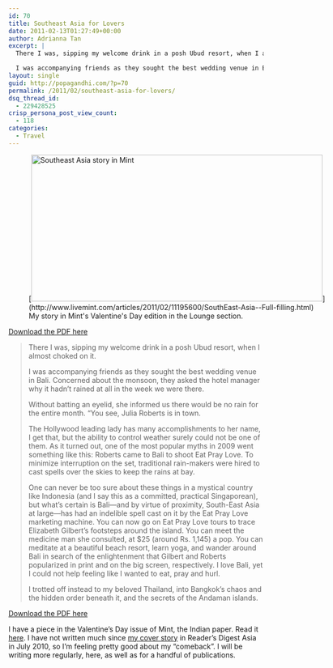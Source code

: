 ```yaml
---
id: 70
title: Southeast Asia for Lovers
date: 2011-02-13T01:27:49+00:00
author: Adrianna Tan
excerpt: |
  There I was, sipping my welcome drink in a posh Ubud resort, when I almost choked on it.

  I was accompanying friends as they sought the best wedding venue in Bali. Concerned about the monsoon, they asked the hotel manager why it hadn’t rained at all in the week we were there. Without batting an eyelid, she informed us there would be no rain for the entire month. “You see, Julia Roberts is in town.
layout: single
guid: http://popagandhi.com/?p=70
permalink: /2011/02/southeast-asia-for-lovers/
dsq_thread_id:
  - 229428525
crisp_persona_post_view_count:
  - 118
categories:
  - Travel
---
```

<figure id="attachment_73" style="width: 600px" class="wp-caption alignnone">[<img src="http://res.cloudinary.com/dmchbvarm/image/upload/v1456563151/110213_livemintsea1_btszyj.jpg" alt="Southeast Asia story in Mint" title="110213_livemintsea" width="575" height="290" class="size-full wp-image-73" />](http://www.livemint.com/articles/2011/02/11195600/SouthEast-Asia--Full-filling.html)<figcaption class="wp-caption-text">My story in Mint's Valentine's Day edition in the Lounge section.</figcaption></figure>

[Download the PDF here](http://cl.ly/5xft)

> There I was, sipping my welcome drink in a posh Ubud resort, when I almost choked on it.
>
> I was accompanying friends as they sought the best wedding venue in Bali. Concerned about the monsoon, they asked the hotel manager why it hadn’t rained at all in the week we were there.
>
> Without batting an eyelid, she informed us there would be no rain for the entire month. “You see, Julia Roberts is in town.
>
> The Hollywood leading lady has many accomplishments to her name, I get that, but the ability to control weather surely could not be one of them. As it turned out, one of the most popular myths in 2009 went something like this: Roberts came to Bali to shoot Eat Pray Love. To minimize interruption on the set, traditional rain-makers were hired to cast spells over the skies to keep the rains at bay.
>
> One can never be too sure about these things in a mystical country like Indonesia (and I say this as a committed, practical Singaporean), but what’s certain is Bali—and by virtue of proximity, South-East Asia at large—has had an indelible spell cast on it by the Eat Pray Love marketing machine. You can now go on Eat Pray Love tours to trace Elizabeth Gilbert’s footsteps around the island. You can meet the medicine man she consulted, at $25 (around Rs. 1,145) a pop. You can meditate at a beautiful beach resort, learn yoga, and wander around Bali in search of the enlightenment that Gilbert and Roberts popularized in print and on the big screen, respectively. I love Bali, yet I could not help feeling like I wanted to eat, pray and hurl.
>
> I trotted off instead to my beloved Thailand, into Bangkok’s chaos and the hidden order beneath it, and the secrets of the Andaman islands.

[Download the PDF here](http://cl.ly/5xft)

I have a piece in the Valentine&#8217;s Day issue of Mint, the Indian paper. Read it [here](http://www.livemint.com/articles/2011/02/11195600/SouthEast-Asia--Full-filling.html). I have not written much since [my cover story](http://www.facebook.com/photo.php?pid=13080495&l=984af88aff&id=736905264) in Reader&#8217;s Digest Asia in July 2010, so I&#8217;m feeling pretty good about my &#8220;comeback&#8221;. I will be writing more regularly, here, as well as for a handful of publications.
